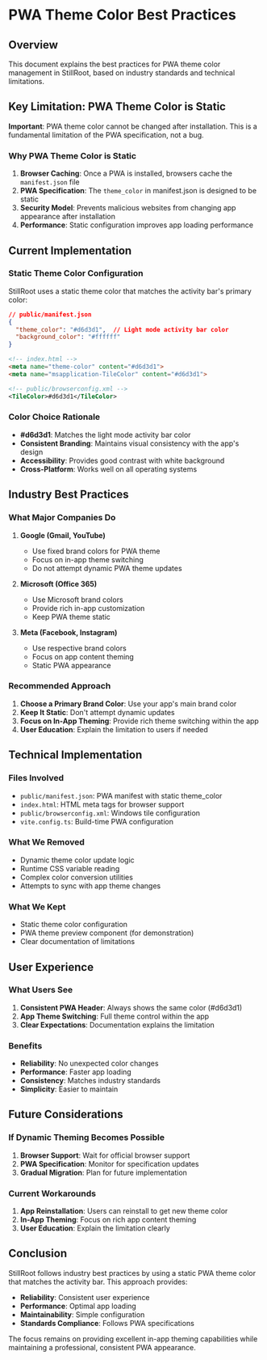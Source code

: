 # PWA Theme Color Best Practices

## Overview

This document explains the best practices for PWA theme color management in StillRoot, based on industry standards and technical limitations.

## Key Limitation: PWA Theme Color is Static

**Important**: PWA theme color cannot be changed after installation. This is a fundamental limitation of the PWA specification, not a bug.

### Why PWA Theme Color is Static

1. **Browser Caching**: Once a PWA is installed, browsers cache the `manifest.json` file
2. **PWA Specification**: The `theme_color` in manifest.json is designed to be static
3. **Security Model**: Prevents malicious websites from changing app appearance after installation
4. **Performance**: Static configuration improves app loading performance

## Current Implementation

### Static Theme Color Configuration

StillRoot uses a static theme color that matches the activity bar's primary color:

```json
// public/manifest.json
{
  "theme_color": "#d6d3d1",  // Light mode activity bar color
  "background_color": "#ffffff"
}
```

```html
<!-- index.html -->
<meta name="theme-color" content="#d6d3d1">
<meta name="msapplication-TileColor" content="#d6d3d1">
```

```xml
<!-- public/browserconfig.xml -->
<TileColor>#d6d3d1</TileColor>
```

### Color Choice Rationale

- **#d6d3d1**: Matches the light mode activity bar color
- **Consistent Branding**: Maintains visual consistency with the app's design
- **Accessibility**: Provides good contrast with white background
- **Cross-Platform**: Works well on all operating systems

## Industry Best Practices

### What Major Companies Do

1. **Google (Gmail, YouTube)**
   - Use fixed brand colors for PWA theme
   - Focus on in-app theme switching
   - Do not attempt dynamic PWA theme updates

2. **Microsoft (Office 365)**
   - Use Microsoft brand colors
   - Provide rich in-app customization
   - Keep PWA theme static

3. **Meta (Facebook, Instagram)**
   - Use respective brand colors
   - Focus on app content theming
   - Static PWA appearance

### Recommended Approach

1. **Choose a Primary Brand Color**: Use your app's main brand color
2. **Keep It Static**: Don't attempt dynamic updates
3. **Focus on In-App Theming**: Provide rich theme switching within the app
4. **User Education**: Explain the limitation to users if needed

## Technical Implementation

### Files Involved

- `public/manifest.json`: PWA manifest with static theme_color
- `index.html`: HTML meta tags for browser support
- `public/browserconfig.xml`: Windows tile configuration
- `vite.config.ts`: Build-time PWA configuration

### What We Removed

- Dynamic theme color update logic
- Runtime CSS variable reading
- Complex color conversion utilities
- Attempts to sync with app theme changes

### What We Kept

- Static theme color configuration
- PWA theme preview component (for demonstration)
- Clear documentation of limitations

## User Experience

### What Users See

1. **Consistent PWA Header**: Always shows the same color (#d6d3d1)
2. **App Theme Switching**: Full theme control within the app
3. **Clear Expectations**: Documentation explains the limitation

### Benefits

- **Reliability**: No unexpected color changes
- **Performance**: Faster app loading
- **Consistency**: Matches industry standards
- **Simplicity**: Easier to maintain

## Future Considerations

### If Dynamic Theming Becomes Possible

1. **Browser Support**: Wait for official browser support
2. **PWA Specification**: Monitor for specification updates
3. **Gradual Migration**: Plan for future implementation

### Current Workarounds

1. **App Reinstallation**: Users can reinstall to get new theme color
2. **In-App Theming**: Focus on rich app content theming
3. **User Education**: Explain the limitation clearly

## Conclusion

StillRoot follows industry best practices by using a static PWA theme color that matches the activity bar. This approach provides:

- **Reliability**: Consistent user experience
- **Performance**: Optimal app loading
- **Maintainability**: Simple configuration
- **Standards Compliance**: Follows PWA specifications

The focus remains on providing excellent in-app theming capabilities while maintaining a professional, consistent PWA appearance.
